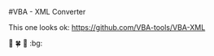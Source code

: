 #VBA - XML Converter

This one looks ok:
https://github.com/VBA-tools/VBA-XML

:cactus: :four_leaf_clover: :poodle: :bg:
